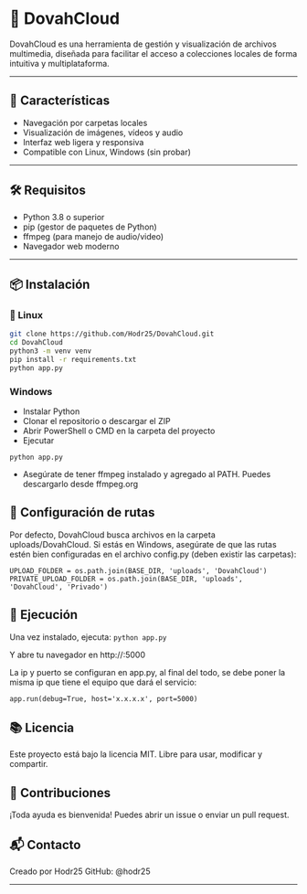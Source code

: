 # 🐉 DovahCloud

DovahCloud es una herramienta de gestión y visualización de archivos multimedia, diseñada para facilitar el 
acceso a colecciones locales de forma intuitiva y multiplataforma.

---

## 🚀 Características

- Navegación por carpetas locales
- Visualización de imágenes, vídeos y audio
- Interfaz web ligera y responsiva
- Compatible con Linux, Windows (sin probar)

---

## 🛠️ Requisitos

- Python 3.8 o superior
- pip (gestor de paquetes de Python)
- ffmpeg (para manejo de audio/video)
- Navegador web moderno

---

## 📦 Instalación

### 🔧 Linux

```bash
git clone https://github.com/Hodr25/DovahCloud.git
cd DovahCloud
python3 -m venv venv
pip install -r requirements.txt
python app.py
```

### Windows

- Instalar Python
- Clonar el repositorio o descargar el ZIP
- Abrir PowerShell o CMD en la carpeta del proyecto
- Ejecutar
```pip install -r requirements.txt
python app.py
```
- Asegúrate de tener ffmpeg instalado y agregado al PATH. Puedes descargarlo desde ffmpeg.org

## 📁 Configuración de rutas

Por defecto, DovahCloud busca archivos en la carpeta uploads/DovahCloud.
Si estás en Windows, asegúrate de que las rutas estén bien configuradas en el archivo config.py (deben existir las carpetas):

```import os
UPLOAD_FOLDER = os.path.join(BASE_DIR, 'uploads', 'DovahCloud')
PRIVATE_UPLOAD_FOLDER = os.path.join(BASE_DIR, 'uploads', 'DovahCloud', 'Privado')
```

## 🧪 Ejecución

Una vez instalado, ejecuta:
```python app.py```

Y abre tu navegador en http://<ip>:5000

La ip y puerto se configuran en app.py, al final del todo, se debe poner la misma ip
que tiene el equipo que dará el servicio:

```if __name__ == '__main__':
app.run(debug=True, host='x.x.x.x', port=5000)
```

## 📚 Licencia

Este proyecto está bajo la licencia MIT. Libre para usar, modificar y compartir.

## 🤝 Contribuciones

¡Toda ayuda es bienvenida! Puedes abrir un issue o enviar un pull request.

## 📬 Contacto

Creado por Hodr25
GitHub: @hodr25

---
